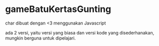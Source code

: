 # gameBatuKertasGunting
 char
dibuat dengan <3 menggunakan Javascript

ada 2 versi, yaitu versi yang biasa dan versi kode yang disederhanakan, mungkin berguna untuk dipelajari. 



